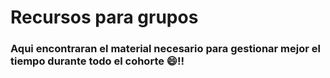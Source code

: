 # Recursos para grupos

### Aqui encontraran el material necesario para gestionar mejor el tiempo durante todo el cohorte 😄!!
